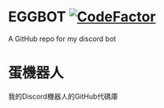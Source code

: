 # EGGBOT [![CodeFactor](https://www.codefactor.io/repository/github/nk980113/eggbot/badge)](https://www.codefactor.io/repository/github/nk980113/eggbot)
 A GitHub repo for my discord bot
# 蛋機器人
 我的Discord機器人的GitHub代碼庫
 
